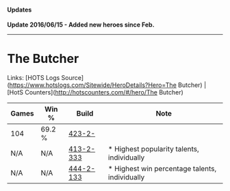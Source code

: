 #### Updates

**Update 2016/06/15 - Added new heroes since Feb.**

***

# The Butcher

Links: [HOTS Logs Source](https://www.hotslogs.com/Sitewide/HeroDetails?Hero=The Butcher) | [HotS Counters](http://hotscounters.com/#/hero/The Butcher)

Games  | Win %  | Build     | Note
-----  | -----  | -----     | ----
104    | 69.2 % | [423-2-](http://www.heroesfire.com/hots/talent-calculator/the-butcher#3UO) | 
N/A    | N/A    | [413-2-333](http://www.heroesfire.com/hots/talent-calculator/the-butcher#rwHj) | * Highest popularity talents, individually
N/A    | N/A    | [444-2-133](http://www.heroesfire.com/hots/talent-calculator/the-butcher#t5wL) | * Highest win percentage talents, individually
